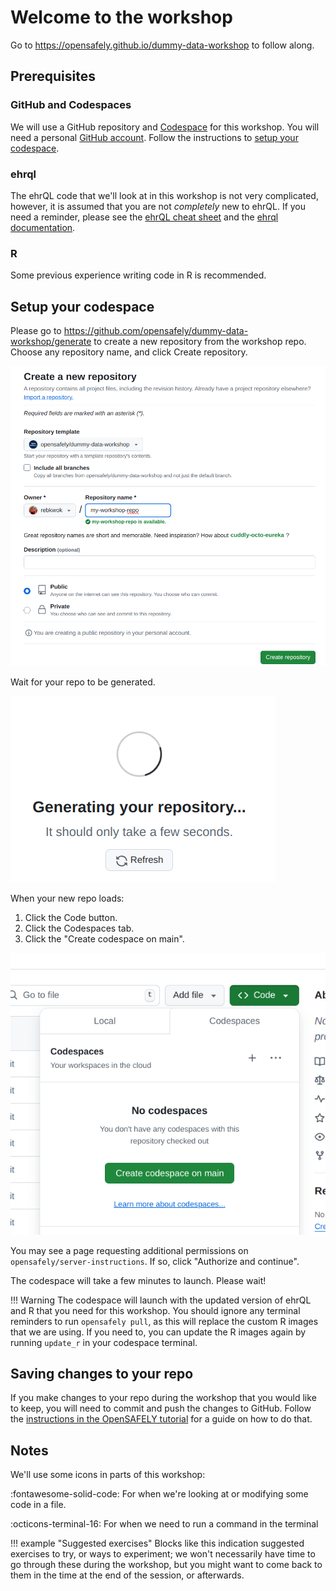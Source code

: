 # Welcome to the workshop

Go to <https://opensafely.github.io/dummy-data-workshop> to follow along.

## Prerequisites

### GitHub and Codespaces

We will use a GitHub repository and [Codespace](https://github.com/features/codespaces)
for this workshop. You will need a personal [GitHub account](https://github.com). Follow the instructions
to [setup your codespace](#setup-your-codespace).

### ehrql 
The ehrQL code that we'll look at in this workshop is not very complicated,
however, it is assumed that you are not *completely* new to ehrQL. If you
need a reminder, please see the [ehrQL cheat sheet](https://docs.opensafely.org/ehrql/reference/cheatsheet) and the 
[ehrql documentation](https://docs.opensafely.org/ehrql).

### R
Some previous experience writing code in R is recommended.


## Setup your codespace

Please go to <https://github.com/opensafely/dummy-data-workshop/generate> to create a new repository from
the workshop repo. Choose any repository name, and click Create repository. 

![Create repo](images/create_repo_from_template.png)

Wait for your repo to be generated.

![Generating repo page](images/generating_repo.png)


When your new repo loads:

1. Click the Code button.
1. Click the Codespaces tab.
1. Click the "Create codespace on main".

![Create codespace button](images/create_codespace_btn.png)

You may see a page requesting additional permissions on `opensafely/server-instructions`. If so, click "Authorize and continue".

The codespace will take a few minutes to launch. Please wait!

!!! Warning
    The codespace will launch with the updated version of ehrQL and R that you need
    for this workshop. You should ignore any terminal reminders to run `opensafely pull`,
    as this will replace the custom R images that we are using. If you need to, you can
    update the R images again by running `update_r` in your codespace terminal.


## Saving changes to your repo

If you make changes to your repo during the workshop that you would like to keep, you
will need to commit and push the changes to GitHub.  Follow the [instructions in the
OpenSAFELY tutorial](https://docs.opensafely.org/getting-started/tutorial/publish-the-changes-to-github/)
for a guide on how to do that.

## Notes

We'll use some icons in parts of this workshop:

:fontawesome-solid-code: For when we're looking at or modifying some code in a file.

:octicons-terminal-16: For when we need to run a command in the terminal

!!! example "Suggested exercises"
    Blocks like this indication suggested exercises to try, or ways to experiment; we won't
    necessarily have time to go through these during the workshop, but you might want
    to come back to them in the time at the end of the session, or afterwards.
